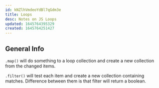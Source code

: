 ```yaml
---
id: kNZlhVmdeoYdBl7qGdm3e
title: Loops
desc: Notes on JS Loops
updated: 1645764395329
created: 1645764251427
---
```

## General Info

`.map()` will do something to a loop collection and create a new collection from the changed items.

`.filter()` will test each item and create a new collection containing matches. Difference between them is that filter will return a boolean. 

